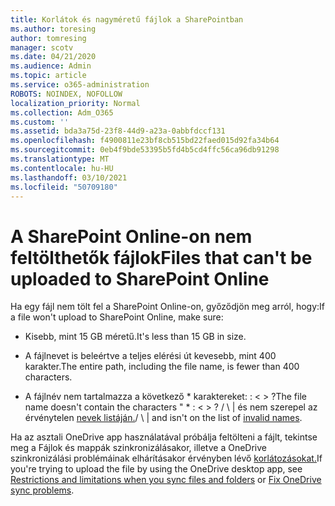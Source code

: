 ```yaml
---
title: Korlátok és nagyméretű fájlok a SharePointban
ms.author: toresing
author: tomresing
manager: scotv
ms.date: 04/21/2020
ms.audience: Admin
ms.topic: article
ms.service: o365-administration
ROBOTS: NOINDEX, NOFOLLOW
localization_priority: Normal
ms.collection: Adm_O365
ms.custom: ''
ms.assetid: bda3a75d-23f8-44d9-a23a-0abbfdccf131
ms.openlocfilehash: f4900811e23bf8cb515bd22faed015d92fa34b64
ms.sourcegitcommit: 0eb4f9bde53395b5fd4b5cd4ffc56ca96db91298
ms.translationtype: MT
ms.contentlocale: hu-HU
ms.lasthandoff: 03/10/2021
ms.locfileid: "50709180"
---
```

# <a name="files-that-cant-be-uploaded-to-sharepoint-online"></a><span data-ttu-id="95d36-102">A SharePoint Online-on nem feltölthetők fájlok</span><span class="sxs-lookup"><span data-stu-id="95d36-102">Files that can't be uploaded to SharePoint Online</span></span>

<span data-ttu-id="95d36-103">Ha egy fájl nem tölt fel a SharePoint Online-on, győződjön meg arról, hogy:</span><span class="sxs-lookup"><span data-stu-id="95d36-103">If a file won't upload to SharePoint Online, make sure:</span></span>
  
- <span data-ttu-id="95d36-104">Kisebb, mint 15 GB méretű.</span><span class="sxs-lookup"><span data-stu-id="95d36-104">It's less than 15 GB in size.</span></span>
    
- <span data-ttu-id="95d36-105">A fájlnevet is beleértve a teljes elérési út kevesebb, mint 400 karakter.</span><span class="sxs-lookup"><span data-stu-id="95d36-105">The entire path, including the file name, is fewer than 400 characters.</span></span>
    
- <span data-ttu-id="95d36-106">A fájlnév nem tartalmazza a következő \* karaktereket: : \< \> ?</span><span class="sxs-lookup"><span data-stu-id="95d36-106">The file name doesn't contain the characters " \* : \< \> ?</span></span> <span data-ttu-id="95d36-107">/ \ | és nem szerepel az érvénytelen [nevek listáján.](https://go.microsoft.com/fwlink/?linkid=866430)</span><span class="sxs-lookup"><span data-stu-id="95d36-107">/ \ | and isn't on the list of [invalid names](https://go.microsoft.com/fwlink/?linkid=866430).</span></span>
    
<span data-ttu-id="95d36-108">Ha az asztali OneDrive app használatával próbálja feltölteni a [](https://go.microsoft.com/fwlink/p/?LinkID=717734) fájlt, tekintse meg a Fájlok és mappák szinkronizálásakor, illetve a OneDrive szinkronizálási problémáinak elhárításakor érvényben lévő [korlátozásokat.](https://go.microsoft.com/fwlink/?linkid=866431)</span><span class="sxs-lookup"><span data-stu-id="95d36-108">If you're trying to upload the file by using the OneDrive desktop app, see [Restrictions and limitations when you sync files and folders](https://go.microsoft.com/fwlink/p/?LinkID=717734) or [Fix OneDrive sync problems](https://go.microsoft.com/fwlink/?linkid=866431).</span></span>
  

